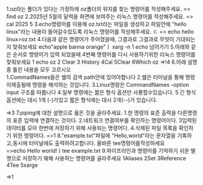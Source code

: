 1.oz라는 폴더가 있다는 가정하에 oz폴더의 위치를 찾는 명령어를 작성해주세요.
=> find oz
2.2025년 5월의 달력을 화면에 보여주는 리눅스 명령어를 작성해주세요.
=> cal 2025 5
3.echo명령어를 이용해 oz.txt라는 파일을 생성하고 파일안에 "hello linux"라는 내용이 들어갈수있도록 리눅스 명령어를 작성해주세요. ㄷ
=> echo hello linux>oz.txt
4.다음과 같은 명령어가 주어졌을때, 그결과로 그결과로 무엇이 기대되는지 맞춰보세요
 echo"apple banna orange"ㅣ xarg -n 1 echo
넘어가기
5.아래와 같은 순서로 명령어가 입력 되었을때 4번째 명령어를 다시 사용하기위한 리눅스 명령어를 맞춰보세요
  1 echo oz
  2 Clear
  3 History
  4Cal
  5Clear
  6Which oz
  =>!4
6.아래 설명중 틀린 내용을 모두 고르시오  
  1.CommadNames들은 쉘의 검색 path안에 있어야합니다
  2.쉘은 터미널을 통해 명령이제출될때 명령을 해석하는 것입니다.
  3.Linux명령은 CommandNames -option input 구조를 따릅니다
  4.일부 명령에는 짦은 형식 옵션만 사룡할수있습니다.
  5.긴 형식 옵션에는 대시 1개 (-)가있고 짧은 형식에는 대시 2개(--)가 있습니다.

 =>3
7.piping에 대한 설명으로 옳은 것을 골라주세요.
  1.한 명령의 표준 출력을 다른명령의 표준 입력에 연결하는 것이다.
  2.네트워크 연결여부를 확인하는 명령어이다.
  3입력된 데이터를 모아 한번에 저장하기 위해 사용되는 명령어다.
  4.삭제된 파일 목록을 확인하기 위한 명령어다.
   =>1
8."example.txt"파일에 "Hello,world"라는 문자열을 기록하고,동시에 터미널에도 출력하려고합니다. 올바른 tee명령어를작성하세요   
  =>echo Hello world!ㅣtee example.txt
9.파이프라인과 명령어를 기억하기 쉬운 별명으로 저장하기 웨해 사용하는 명령어를 골라주세요
   1Aliases
   2Set
   3Reference
   4Tee
   5xarge

   =>1
 
